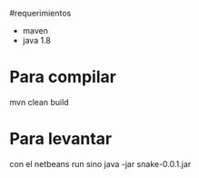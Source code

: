 
#requerimientos
- maven
- java 1.8


# Para compilar 
mvn clean build

# Para levantar
con el netbeans run
sino java -jar snake-0.0.1.jar 


